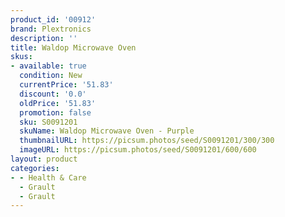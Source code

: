 ```yaml
---
product_id: '00912'
brand: Plextronics
description: ''
title: Waldop Microwave Oven
skus:
- available: true
  condition: New
  currentPrice: '51.83'
  discount: '0.0'
  oldPrice: '51.83'
  promotion: false
  sku: S0091201
  skuName: Waldop Microwave Oven - Purple
  thumbnailURL: https://picsum.photos/seed/S0091201/300/300
  imageURL: https://picsum.photos/seed/S0091201/600/600
layout: product
categories:
- - Health & Care
  - Grault
  - Grault
---
```

